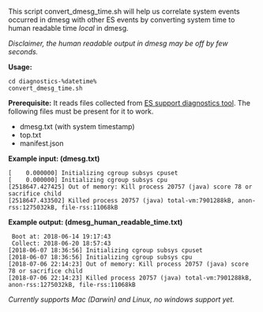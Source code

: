 This script convert_dmesg_time.sh will help us correlate system events occurred in dmesg with other ES events by converting system time to human readable time *local* in dmesg.

_Disclaimer, the human readable output in dmesg may be off by few seconds._

**Usage:**
```
cd diagnostics-%datetime%
convert_dmesg_time.sh
```

**Prerequisite:**
It reads files collected from [ES support diagnostics tool](https://github.com/elastic/support-diagnostics). 
The following files must be present for it to work.
- dmesg.txt (with system timestamp)
- top.txt
- manifest.json


**Example input: (dmesg.txt)**
```
[    0.000000] Initializing cgroup subsys cpuset
[    0.000000] Initializing cgroup subsys cpu
[2518647.427425] Out of memory: Kill process 20757 (java) score 78 or sacrifice child
[2518647.433502] Killed process 20757 (java) total-vm:7901288kB, anon-rss:1275032kB, file-rss:11068kB
```

**Example output: (dmesg_human_readable_time.txt)**
```
 Boot at: 2018-06-14 19:17:43
 Collect: 2018-06-20 18:57:43
[2018-06-07 18:36:56] Initializing cgroup subsys cpuset
[2018-06-07 18:36:56] Initializing cgroup subsys cpu
[2018-07-06 22:14:23] Out of memory: Kill process 20757 (java) score 78 or sacrifice child
[2018-07-06 22:14:23] Killed process 20757 (java) total-vm:7901288kB, anon-rss:1275032kB, file-rss:11068kB
```

_Currently supports Mac (Darwin) and Linux, no windows support yet._




